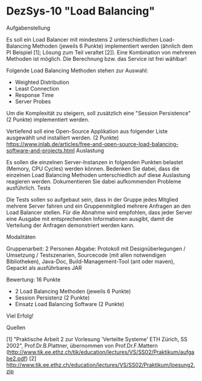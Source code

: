 # DezSys-10 "Load Balancing"

Aufgabenstellung

Es soll ein Load Balancer mit mindestens 2 unterschiedlichen Load-Balancing Methoden (jeweils 6 Punkte) implementiert werden (ähnlich dem PI Beispiel [1]; Lösung zum Teil veraltet [2]). Eine Kombination von mehreren Methoden ist möglich. Die Berechnung bzw. das Service ist frei wählbar!

Folgende Load Balancing Methoden stehen zur Auswahl:

- Weighted Distribution
- Least Connection
- Response Time
- Server Probes

Um die Komplexität zu steigern, soll zusätzlich eine "Session Persistence" (2 Punkte) implementiert werden.

Vertiefend soll eine Open-Source Applikation aus folgender Liste ausgewählt und installiert werden. (2 Punkte)
https://www.inlab.de/articles/free-and-open-source-load-balancing-software-and-projects.html
Auslastung

Es sollen die einzelnen Server-Instanzen in folgenden Punkten belastet (Memory, CPU Cycles) werden können.
Bedenken Sie dabei, dass die einzelnen Load Balancing Methoden unterschiedlich auf diese Auslastung reagieren werden. Dokumentieren Sie dabei aufkommenden Probleme ausführlich.
Tests

Die Tests sollen so aufgebaut sein, dass in der Gruppe jedes Mitglied mehrere Server fahren und ein Gruppenmitglied mehrere Anfragen an den Load Balancer stellen. Für die Abnahme wird empfohlen, dass jeder Server eine Ausgabe mit entsprechenden Informationen ausgibt, damit die Verteilung der Anfragen demonstriert werden kann.

Modalitäten

Gruppenarbeit: 2 Personen
Abgabe: Protokoll mit Designüberlegungen / Umsetzung / Testszenarien, Sourcecode (mit allen notwendigen Bibliotheken), Java-Doc, Build-Management-Tool (ant oder maven), Gepackt als ausführbares JAR

Bewertung: 16 Punkte
- 2 Load Balancing Methoden (jeweils 6 Punkte)
- Session Persistenz (2 Punkte)
- Einsatz Load Balancing Software (2 Punkte)



Viel Erfolg!

Quellen

[1] "Praktische Arbeit 2 zur Vorlesung 'Verteilte Systeme' ETH Zürich, SS 2002", Prof.Dr.B.Plattner, übernommen von Prof.Dr.F.Mattern (http://www.tik.ee.ethz.ch/tik/education/lectures/VS/SS02/Praktikum/aufgabe2.pdf)
[2] http://www.tik.ee.ethz.ch/education/lectures/VS/SS02/Praktikum/loesung2.zip
